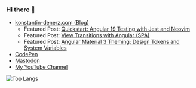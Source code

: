 ### Hi there 👋

* <a rel="me" href="https://konstantin-denerz.com/">konstantin-denerz.com (Blog)</a>
  *   Featured Post: <a  rel="alternate" href="https://konstantin-denerz.com/quickstart-angular-19-testing-with-jest-and-neovim/">Quickstart: Angular 19 Testing with Jest and Neovim</a>
  *   Featured Post: <a  rel="alternate" href="https://konstantin-denerz.com/view-transitions-with-angular-spa/">View Transitions with Angular (SPA)</a>
  *   Featured Post: <a  rel="alternate" href="https://konstantin-denerz.com/angular-material-3-theming-design-tokens-and-system-variables/">Angular Material 3 Theming: Design Tokens and System Variables</a>
* <a rel="me" href="https://codepen.io/konstantindenerz">CodePen</a>
* <a rel="me" href="https://mastodon.world/@konstantindenerz">Mastodon</a>
* <a rel="me" href="https://www.youtube.com/@konstantindenerz">My YouTube Channel</a>


![Top Langs](https://github-readme-stats.vercel.app/api/top-langs/?username=konstantindenerz&theme=tokyonight&show_icons=true&layout=compact&hide_border=true&count_private=true)


<!--
**konstantindenerz/konstantindenerz** is a ✨ _special_ ✨ repository because its `README.md` (this file) appears on your GitHub profile.

Here are some ideas to get you started:

- 🔭 I’m currently working on ...
- 🌱 I’m currently learning ...
- 👯 I’m looking to collaborate on ...
- 🤔 I’m looking for help with ...
- 💬 Ask me about ...
- 📫 How to reach me: ...
- 😄 Pronouns: ...
- ⚡ Fun fact: ...
-->
